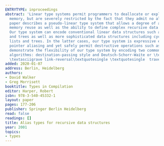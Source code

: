 ```yaml
---
ENTRYTYPE: inproceedings
abstract: 'Linear type systems permit programmers to deallocate or explicitly recycle
  memory, but are severely restricted by the fact that they admit no aliasing. This
  paper describes a pseudo-linear type system that allows a degree of aliasing and
  memory reuse as well as the ability to define complex recursive data structures.
  Our type system can encode conventional linear data structures such as linear lists
  and trees as well as more sophisticated data structures including cyclic and doubly-linked
  lists and trees. In the latter cases, our type system is expressive enough to represent
  pointer aliasing and yet safely permit destructive operations such as object deallocation.We
  demonstrate the flexibility of our type system by encoding two common space-conscious
  algorithms: destination-passing style and Deutsch-Schorr-Waite or \textasciigrave
  \textasciigrave link-reversal\textquotesingle \textquotesingle  traversal algorithms.'
added: 2020-01-07
address: Berlin, Heidelberg
authors:
- David Walker
- Greg Morrisett
booktitle: Types in Compilation
editor: Harper, Robert
isbn: 978-3-540-45332-1
layout: paper
pages: 177-206
publisher: Springer Berlin Heidelberg
read: false
readings: []
title: Alias types for recursive data structures
year: 2001
topics:
- types
---
```

